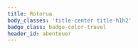 ```yaml
---
title: Rotorua
body_classes: 'title-center title-h1h2'
badge_class: badge-color-travel
header_id: abenteuer
---
```


